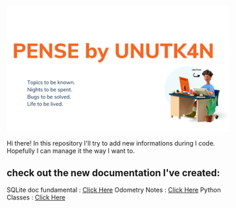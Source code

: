 <picture> 
<img alt = "logo" src = "logoPense.png">
</picture>

Hi there!
In this repository I'll try to add new informations during I code. 
Hopefully I can manage it the way I want to.


## check out the new documentation I've created:

SQLite doc fundamental : [Click Here](sql_doc.md)
Odometry Notes : [Click Here](odometry.md)
Python Classes : [Click Here](python_classes.md)
